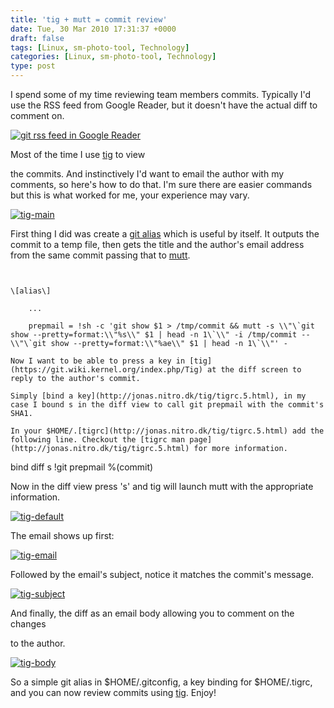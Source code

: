 ```yaml
---
title: 'tig + mutt = commit review'
date: Tue, 30 Mar 2010 17:31:37 +0000
draft: false
tags: [Linux, sm-photo-tool, Technology]
categories: [Linux, sm-photo-tool, Technology]
type: post
---
```


I spend some of my time reviewing team members commits. Typically I'd use the RSS feed from Google Reader, but it doesn't have the actual diff to comment on.

[![](http://zeusville.files.wordpress.com/2010/03/greader-review1.png "git rss feed in Google Reader")](http://zeusville.files.wordpress.com/2010/03/greader-review1.png)

Most of the time I use [tig](https://git.wiki.kernel.org/index.php/Tig) to view

the commits. And instinctively I'd want to email the author with my comments, so here's how to do that. I'm sure there are easier commands but this is what worked for me, your experience may vary.

[![](http://zeusville.files.wordpress.com/2010/03/tig-main.png "tig-main")](http://zeusville.files.wordpress.com/2010/03/tig-main.png)

First thing I did was create a [git alias](https://git.wiki.kernel.org/index.php/Aliases) which is useful by itself. It outputs the commit to a temp file, then gets the title and the author's email address from the same commit passing that to [mutt](http://www.mutt.org/).

```


\[alias\]

    ...

    prepmail = !sh -c 'git show $1 > /tmp/commit && mutt -s \\"\`git show --pretty=format:\\"%s\\" $1 | head -n 1\`\\" -i /tmp/commit -- \\"\`git show --pretty=format:\\"%ae\\" $1 | head -n 1\`\\"' -

Now I want to be able to press a key in [tig](https://git.wiki.kernel.org/index.php/Tig) at the diff screen to reply to the author's commit.

Simply [bind a key](http://jonas.nitro.dk/tig/tigrc.5.html), in my case I bound s in the diff view to call git prepmail with the commit's SHA1.

In your $HOME/.[tigrc](http://jonas.nitro.dk/tig/tigrc.5.html) add the following line. Checkout the [tigrc man page](http://jonas.nitro.dk/tig/tigrc.5.html) for more information.

```


bind diff s !git prepmail %(commit)

Now in the diff view press 's' and tig will launch mutt with the appropriate information.

[![](http://zeusville.files.wordpress.com/2010/03/tig-default2.png "tig-default")](http://zeusville.files.wordpress.com/2010/03/tig-default2.png)

The email shows up first:

[![](http://zeusville.files.wordpress.com/2010/03/tig-email.png "tig-email")](http://zeusville.files.wordpress.com/2010/03/tig-email.png)

Followed by the email's subject, notice it matches the commit's message.

[![](http://zeusville.files.wordpress.com/2010/03/tig-subject.png "tig-subject")](http://zeusville.files.wordpress.com/2010/03/tig-subject.png)

And finally, the diff as an email body allowing you to comment on the changes

to the author.

[![](http://zeusville.files.wordpress.com/2010/03/tig-body.png "tig-body")](http://zeusville.files.wordpress.com/2010/03/tig-body.png)

So a simple git alias in $HOME/.gitconfig, a key binding for $HOME/.tigrc, and you can now review commits using [tig](https://git.wiki.kernel.org/index.php/Tig). Enjoy!


```
```